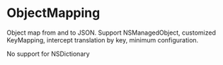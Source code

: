 # ObjectMapping
Object map from and to JSON. Support NSManagedObject, customized KeyMapping, intercept translation by key, minimum configuration.

No support for NSDictionary
